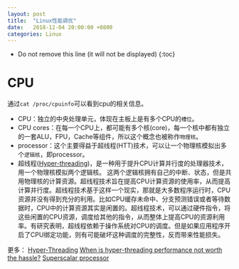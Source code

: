 ```yaml
---
layout: post
title:  "Linux性能调优"
date:   2018-12-04 20:00:00 +0800
categories: Linux
---
```


* Do not remove this line (it will not be displayed)
{:toc}



# CPU

通过`cat /proc/cpuinfo`可以看到cpu的相关信息。

* CPU：独立的中央处理单元，体现在主板上是有多个CPU的`槽位`。  
* CPU cores：在每一个CPU上，都可能有多个核(core)，每一个核中都有独立的一套ALU，FPU，Cache等组件，所以这个概念也被称作`物理核`。  
* processor：这个主要得益于超线程(HTT)技术，可以让一个物理核模拟出多个`逻辑核`，即processor。  
* 超线程([Hyper-threading])，是一种用于提升CPU计算并行度的处理器技术，用一个物理核模拟两个逻辑核。
这两个逻辑核拥有自己的中断、状态，但是共用物理核的计算资源。超线程技术旨在提高CPU计算资源的使用率，从而提高计算并行度。超线程技术基于这样一个现实，那就是大多数程序运行时，CPU资源并没有得到充分的利用。比如CPU缓存未命中、分支预测错误或者等待数据时，CPU中的计算资源其实是闲置的。超线程技术，可以通过硬件指令，将这些闲置的CPU资源，调度给其他的指令，从而整体上提高CPU的资源利用率。有研究表明，超线程依赖于操作系统对CPU的调度。但是如果应用程序开启了CPU绑定功能，则有可能破坏这种调度的完整性，反而带来性能损失。

更多：
[Hyper-Threading]
[When is hyper-threading performance not worth the hassle?]
[Superscalar processor]

[Hyper-threading]: https://en.wikipedia.org/wiki/Hyper-threading
[Hyper-Threading]: https://whatis.techtarget.com/definition/Hyper-Threading
[When is hyper-threading performance not worth the hassle?]: https://searchservervirtualization.techtarget.com/answer/When-should-admins-avoid-using-hyper-threading-technology
[Superscalar processor]: https://en.wikipedia.org/wiki/Superscalar_processor

  

	
	